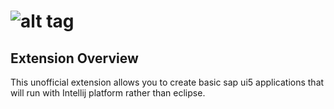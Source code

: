 ![alt tag](http://sap.github.io/openui5/images/OpenUI5_new_big_side.png)
======
## Extension Overview
This unofficial extension allows you to create basic sap ui5 applications that will run with Intellij platform rather than eclipse.



